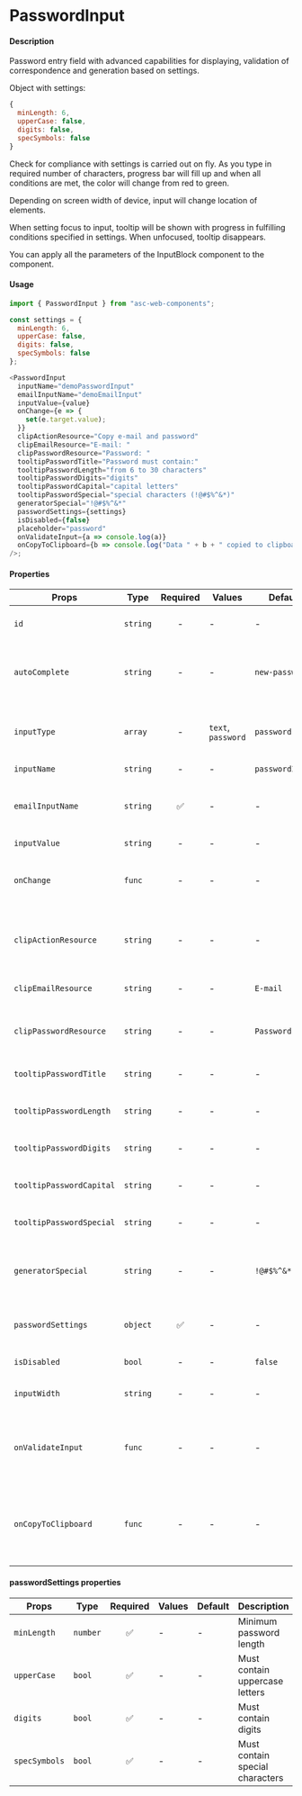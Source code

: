 # PasswordInput

#### Description

Password entry field with advanced capabilities for displaying, validation of correspondence and generation based on settings.

Object with settings:

```js
{
  minLength: 6,
  upperCase: false,
  digits: false,
  specSymbols: false
}
```

Check for compliance with settings is carried out on fly. As you type in required number of characters, progress bar will fill up and when all conditions are met, the color will change from red to green.

Depending on screen width of device, input will change location of elements.

When setting focus to input, tooltip will be shown with progress in fulfilling conditions specified in settings. When unfocused, tooltip disappears.

You can apply all the parameters of the InputBlock component to the component.

#### Usage

```js
import { PasswordInput } from "asc-web-components";

const settings = {
  minLength: 6,
  upperCase: false,
  digits: false,
  specSymbols: false
};

<PasswordInput
  inputName="demoPasswordInput"
  emailInputName="demoEmailInput"
  inputValue={value}
  onChange={e => {
    set(e.target.value);
  }}
  clipActionResource="Copy e-mail and password"
  clipEmailResource="E-mail: "
  clipPasswordResource="Password: "
  tooltipPasswordTitle="Password must contain:"
  tooltipPasswordLength="from 6 to 30 characters"
  tooltipPasswordDigits="digits"
  tooltipPasswordCapital="capital letters"
  tooltipPasswordSpecial="special characters (!@#$%^&*)"
  generatorSpecial="!@#$%^&*"
  passwordSettings={settings}
  isDisabled={false}
  placeholder="password"
  onValidateInput={a => console.log(a)}
  onCopyToClipboard={b => console.log("Data " + b + " copied to clipboard")}
/>;
```

#### Properties

| Props                    | Type     | Required | Values             | Default         | Description                                                           |
| ------------------------ | -------- | :------: | ------------------ | --------------- | --------------------------------------------------------------------- |
| `id`                     | `string` |    -     | -                  | -               | Allows you to set the component id                                    |
| `autoComplete`           | `string` |    -     | -                  | `new-password`  | Allows you to set the component auto-complete                         |
| `inputType`              | `array`  |    -     | `text`, `password` | `password`      | It is necessary for correct display of values ​​inside input          |
| `inputName`              | `string` |    -     | -                  | `passwordInput` | Input name                                                            |
| `emailInputName`         | `string` |    ✅    | -                  | -               | Required to associate password field with email field                 |
| `inputValue`             | `string` |    -     | -                  | -               | Input value                                                           |
| `onChange`               | `func`   |    -     | -                  | -               | Will be triggered whenever an PasswordInput typing                    |
| `clipActionResource`     | `string` |    -     | -                  | -               | Translation of text for copying email data and password               |
| `clipEmailResource`      | `string` |    -     | -                  | `E-mail`        | Text translation email to copy                                        |
| `clipPasswordResource`   | `string` |    -     | -                  | `Password`      | Text translation password to copy                                     |
| `tooltipPasswordTitle`   | `string` |    -     | -                  | -               | Text translation tooltip                                              |
| `tooltipPasswordLength`  | `string` |    -     | -                  | -               | Password text translation is long tooltip                             |
| `tooltipPasswordDigits`  | `string` |    -     | -                  | -               | Digit text translation tooltip                                        |
| `tooltipPasswordCapital` | `string` |    -     | -                  | -               | Capital text translation tooltip                                      |
| `tooltipPasswordSpecial` | `string` |    -     | -                  | -               | Special text translation tooltip                                      |
| `generatorSpecial`       | `string` |    -     | -                  | `!@#$%^&*`      | Set of special characters for password generator and validator        |
| `passwordSettings`       | `object` |    ✅    | -                  | -               | Set of settings for password generator and validator                  |
| `isDisabled`             | `bool`   |    -     | -                  | `false`         | Set input disabled                                                    |
| `inputWidth`             | `string` |    -     | -                  | -               | If you need to set input width manually                               |
| `onValidateInput`        | `func`   |    -     | -                  | -               | Will be triggered whenever an PasswordInput typing, return bool value |
| `onCopyToClipboard`      | `func`   |    -     | -                  | -               | Will be triggered if you press copy button, return formatted value    |

#### passwordSettings properties

| Props         | Type     | Required | Values | Default | Description                     |
| ------------- | -------- | :------: | ------ | ------- | ------------------------------- |
| `minLength`   | `number` |    ✅    | -      | -       | Minimum password length         |
| `upperCase`   | `bool`   |    ✅    | -      | -       | Must contain uppercase letters  |
| `digits`      | `bool`   |    ✅    | -      | -       | Must contain digits             |
| `specSymbols` | `bool`   |    ✅    | -      | -       | Must contain special characters |
